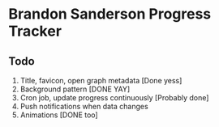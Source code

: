 # Brandon Sanderson Progress Tracker

## Todo
1. Title, favicon, open graph metadata [Done yess]
2. Background pattern [DONE YAY]
3. Cron job, update progress continuously [Probably done]
4. Push notifications when data changes
5. Animations [DONE too]
